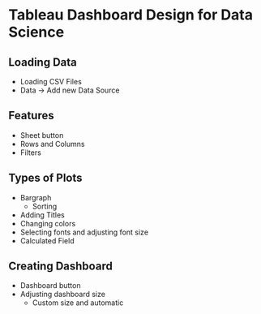 # Tableau Dashboard Design for Data Science

## Loading Data
- Loading CSV Files
- Data -> Add new Data Source
## Features
- Sheet button
- Rows and Columns
- Filters

## Types of Plots
- Bargraph
    - Sorting
- Adding Titles
- Changing colors
- Selecting fonts and adjusting font size
- Calculated Field

## Creating Dashboard
- Dashboard button
- Adjusting dashboard size
    - Custom size and automatic